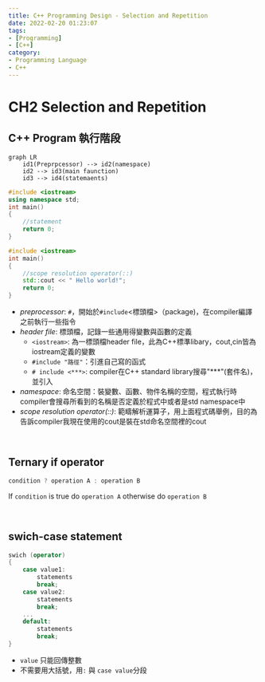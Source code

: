 ```yaml
---
title: C++ Programming Design - Selection and Repetition
date: 2022-02-20 01:23:07
tags:
- [Programming]
- [C++]
category:
- Programming Language
- C++
---
```


# **CH2 Selection and Repetition**
## **C++ Program 執行階段**
```mermaid
graph LR
    id1(Preprpcessor) --> id2(namespace) 
    id2 --> id3(main faunction) 
    id3 --> id4(statemaents)
```

<!-- more -->

```C++
#include <iostream>  
using namespace std;
int main()
{
    //statement
    return 0;
}
```

```C++
#include <iostream>  
int main()
{
    //scope resolution operator(::)
    std::cout << " Hello world!";
    return 0;
}
```


- *preprocessor*: `#`，開始於`#include`<標頭檔>（package)，在compiler編譯之前執行一些指令
- *header file*: 標頭檔，記錄一些通用得變數與函數的定義
    - `<iostream>`: 為一標頭檔header file，此為C++標準libary，cout,cin皆為iostream定義的變數
    - `#include "路徑"`：引進自己寫的函式
    - `# include <***>`: compiler在C++ standard library搜尋"***"(套件名)，並引入
- *namespace*: 命名空間：裝變數、函數、物件名稱的空間，程式執行時compiler會搜尋所看到的名稱是否定義於程式中或者是std namespace中
- *scope resolution operator(::)*: 範疇解析運算子，用上面程式碼舉例，目的為告訴compiler我現在使用的cout是裝在std命名空間裡的cout

<br>

## **Ternary if operator**

```C++
condition ? operation A : operation B
```
If `condition` is true do `operation A` otherwise do `operation B`

<br>

## **swich-case statement**

```C++
swich (operator)
{
    case value1:
        statements
        break;
    case value2:
        statements
        break;
    ...
    default:
        statements
        break;
}
```
- `value` 只能回傳整數
- 不需要用大括號，用`:` 與 `case value`分段



